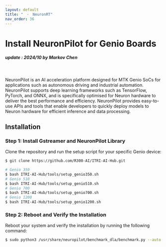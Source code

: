 ```yaml
---
layout: default
title: "　-　NeuronRT"
nav_order: 36
---
```


# Install NeuronPilot for Genio Boards
##### update : 2024/10 by Markov Chen
<br>

NeuronPilot is an AI acceleration platform designed for MTK Genio SoCs for applications such as autonomous driving and industrial automation. NeuronPilot supports deep learning frameworks such as TensorFlow, PyTorch, and ONNX, and is specifically optimised for Neuron hardware to deliver the best performance and efficiency. NeuronPilot provides easy-to-use APIs and tools that enable developers to quickly deploy models to Neuron hardware for efficient inference and data processing.

## Installation

### Step 1: Install Gstreamer and NeuronPilot Library
Clone the repository and run the setup script for your specific Genio device:

```bash
$ git clone https://github.com/R300-AI/ITRI-AI-Hub.git

# Genio 350
$ bash ITRI-AI-Hub/tools/setup_genio350.sh
# Genio 510
$ bash ITRI-AI-Hub/tools/setup_genio510.sh
# Genio 700
$ bash ITRI-AI-Hub/tools/setup_genio700.sh
# Genio 1200
$ bash ITRI-AI-Hub/tools/setup_genio1200.sh
```

### Step 2: Reboot and Verify the Installation
Reboot your system and verify the installation by running the following command:

```bash
$ sudo python3 /usr/share/neuropilot/benchmark_dla/benchmark.py --auto
```
